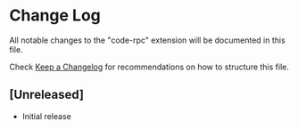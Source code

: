 # Change Log

All notable changes to the "code-rpc" extension will be documented in this file.

Check [Keep a Changelog](http://keepachangelog.com/) for recommendations on how to structure this file.

## [Unreleased]

- Initial release